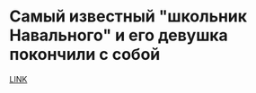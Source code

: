 # Самый известный "школьник Навального" и его девушка покончили с собой



[LINK](https://varlamov.ru/3053015.html)